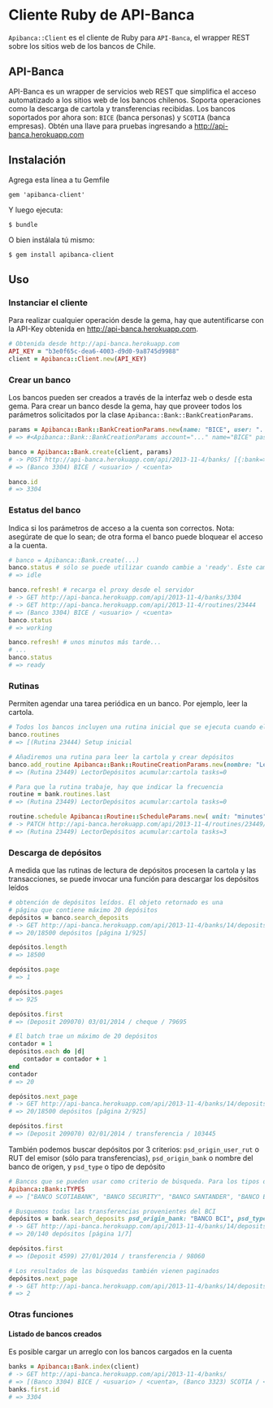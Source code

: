 # Cliente Ruby de API-Banca

`Apibanca::Client` es el cliente de Ruby para `API-Banca`, el wrapper REST sobre los sitios web de los bancos de Chile.

## API-Banca

API-Banca es un wrapper de servicios web REST que simplifica el acceso automatizado a los sitios web de los bancos chilenos. Soporta operaciones como la descarga de cartola y transferencias recibidas. Los bancos soportados por ahora son: `BICE` (banca personas) y `SCOTIA` (banca empresas). Obtén una llave para pruebas ingresando a http://api-banca.herokuapp.com

## Instalación

Agrega esta línea a tu Gemfile

    gem 'apibanca-client'

Y luego ejecuta:

    $ bundle

O bien instálala tú mismo:

    $ gem install apibanca-client

## Uso

### Instanciar el cliente

Para realizar cualquier operación desde la gema, hay que autentificarse con la API-Key obtenida en http://api-banca.herokuapp.com.

```ruby
# Obtenida desde http://api-banca.herokuapp.com
API_KEY = "b3e0f65c-dea6-4003-d9d0-9a8745d9988"
client = Apibanca::Client.new(API_KEY)
```

### Crear un banco

Los bancos pueden ser creados a través de la interfaz web o desde esta gema. Para crear un banco desde la gema, hay que proveer todos los parámetros solicitados por la clase `Apibanca::Bank::BankCreationParams`.

```ruby
params = Apibanca::Bank::BankCreationParams.new(name: "BICE", user: "...", pass: "...", account: "...")
# => #<Apibanca::Bank::BankCreationParams account="..." name="BICE" pass="..." user="...">

banco = Apibanca::Bank.create(client, params)
# -> POST http://api-banca.herokuapp.com/api/2013-11-4/banks/ [{:bank=>{"name"=>"BICE", "user"=>"...", "pass"=>"...", "account"=>"..."}} params]
# => (Banco 3304) BICE / <usuario> / <cuenta>

banco.id
# => 3304
```

### Estatus del banco

Indica si los parámetros de acceso a la cuenta son correctos. Nota: asegúrate de que lo sean; de otra forma el banco puede bloquear el acceso a la cuenta.

```ruby
# banco = Apibanca::Bank.create(...)
banco.status # sólo se puede utilizar cuando cambie a 'ready'. Este cambio de estado toma 5 minutos aproximadamente.
# => idle

banco.refresh! # recarga el proxy desde el servidor
# -> GET http://api-banca.herokuapp.com/api/2013-11-4/banks/3304
# -> GET http://api-banca.herokuapp.com/api/2013-11-4/routines/23444
# => (Banco 3304) BICE / <usuario> / <cuenta>
banco.status
# => working

banco.refresh! # unos minutos más tarde...
# ...
banco.status
# => ready
```

### Rutinas

Permiten agendar una tarea periódica en un banco. Por ejemplo, leer la cartola.

```ruby
# Todos los bancos incluyen una rutina inicial que se ejecuta cuando el banco es creado.
banco.routines
# => [(Rutina 23444) Setup inicial

# Añadiremos una rutina para leer la cartola y crear depósitos
banco.add_routine Apibanca::Bank::RoutineCreationParams.new(nombre: "LectorDepósitos", target: "cartola", what_to_do: "acumular")
# => (Rutina 23449) LectorDepósitos acumular:cartola tasks=0

# Para que la rutina trabaje, hay que indicar la frecuencia
routine = bank.routines.last
# => (Rutina 23449) LectorDepósitos acumular:cartola tasks=0

routine.schedule Apibanca::Routine::ScheduleParams.new( unit: "minutes", interval: "60" )
# -> PATCH http://api-banca.herokuapp.com/api/2013-11-4/routines/23449/schedule [params]
# => (Rutina 23449) LectorDepósitos acumular:cartola tasks=3
```

### Descarga de depósitos

A medida que las rutinas de lectura de depósitos procesen la cartola y las transacciones, se puede invocar una función para descargar los depósitos leídos

```ruby
# obtención de depósitos leídos. El objeto retornado es una 
# página que contiene máximo 20 depósitos
depósitos = banco.search_deposits
# -> GET http://api-banca.herokuapp.com/api/2013-11-4/banks/14/deposits
# => 20/18500 depósitos [página 1/925]

depósitos.length 
# => 18500

depósitos.page
# => 1

depósitos.pages
# => 925

depósitos.first
# => (Deposit 209070) 03/01/2014 / cheque / 79695

# El batch trae un máximo de 20 depósitos
contador = 1
depósitos.each do |d|
	contador = contador + 1
end
contador
# => 20

depósitos.next_page
# -> GET http://api-banca.herokuapp.com/api/2013-11-4/banks/14/deposits?page=2
# => 20/18500 depósitos [página 2/925]

depósitos.first
# => (Deposit 209070) 02/01/2014 / transferencia / 103445
```

También podemos buscar depósitos por 3 criterios: `psd_origin_user_rut` o RUT del emisor (sólo para transferencias), `psd_origin_bank` o nombre del banco de origen, y `psd_type` o tipo de depósito

```ruby
# Bancos que se pueden usar como criterio de búsqueda. Para los tipos de depósito, usar Apibanca::Deposit::TYPES 
Apibanca::Bank::TYPES
# => ["BANCO SCOTIABANK", "BANCO SECURITY", "BANCO SANTANDER", "BANCO ESTADO", "BANCO CORPBANCA", "BANCO DE CHILE", "BANCO RABOBANK", "BANCO BBVA", "BANCO UNKNOWN", "BANCO BICE", "BANCO ITAU", "BANCO BCI", "BANCO BANCO INTERNA", "BANCO FALABELLA"]

# Busquemos todas las transferencias provenientes del BCI
depósitos = bank.search_deposits psd_origin_bank: "BANCO BCI", psd_type: "transferencia"
# -> GET http://api-banca.herokuapp.com/api/2013-11-4/banks/14/deposits?psd_origin_bank=BANCO+BCI&psd_type=transferencia
# => 20/140 depósitos [página 1/7]

depósitos.first
# => (Deposit 4599) 27/01/2014 / transferencia / 98060

# Los resultados de las búsquedas también vienen paginados
depósitos.next_page
# -> GET http://api-banca.herokuapp.com/api/2013-11-4/banks/14/deposits?psd_origin_bank=BANCO+BCI&psd_type=transferencia&page=2 
# => 2
```

### Otras funciones

#### Listado de bancos creados

Es posible cargar un arreglo con los bancos cargados en la cuenta

```ruby
banks = Apibanca::Bank.index(client)
# -> GET http://api-banca.herokuapp.com/api/2013-11-4/banks/ 
# => [(Banco 3304) BICE / <usuario> / <cuenta>, (Banco 3323) SCOTIA / <usuario> / <cuenta>]
banks.first.id
# => 3304
```